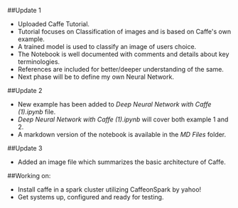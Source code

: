 ##Update 1
* Uploaded Caffe Tutorial.
* Tutorial focuses on Classification of images and is based on Caffe's own example.
* A trained model is used to classify an image of users choice.
* The Notebook is well documented with comments and details about key terminologies.
* References are included for better/deeper understanding of the same.
* Next phase will be to define my own Neural Network.

##Update 2
* New example has been added to *Deep Neural Network with Caffe (1).ipynb* file.
* *Deep Neural Network with Caffe (1).ipynb* will cover both example 1 and 2. 
* A markdown version of the notebook is available in the *MD Files* folder.

##Update 3
* Added an image file which summarizes the basic architecture of Caffe.

##Working on:
* Install caffe in a spark cluster utilizing CaffeonSpark by yahoo!
* Get systems up, configured and ready for testing.
